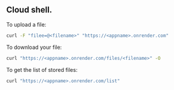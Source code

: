 ## Cloud shell.


To upload a file: 
```bash
curl -F "filee=@<filename>" "https://<appname>.onrender.com"
```

To download your file:  
```bash
curl "https://<appname>.onrender.com/files/<filename>" -O
```

To get the list of stored files: 
```bash
curl "https://<appname>.onrender.com/list"
```
